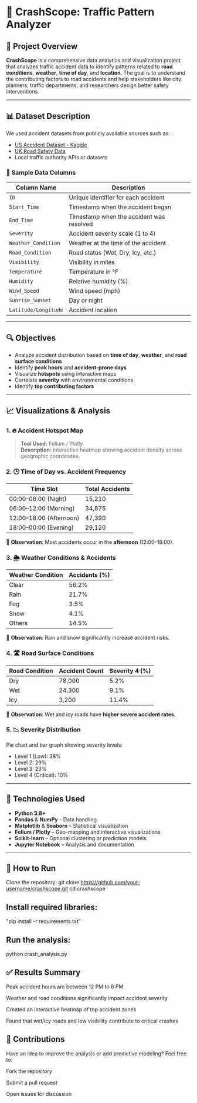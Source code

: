 # 🚦 CrashScope: Traffic Pattern Analyzer

## 📘 Project Overview

**CrashScope** is a comprehensive data analytics and visualization project that analyzes traffic accident data to identify patterns related to **road conditions**, **weather**, **time of day**, and **location**. The goal is to understand the contributing factors to road accidents and help stakeholders like city planners, traffic departments, and researchers design better safety interventions.

---

## 📊 Dataset Description

We used accident datasets from publicly available sources such as:
- [US Accident Dataset - Kaggle](https://www.kaggle.com/datasets/sobhanmoosavi/us-accidents)
- [UK Road Safety Data](https://data.gov.uk/dataset/road-accidents-safety-data)
- Local traffic authority APIs or datasets

### 🧾 Sample Data Columns

| Column Name       | Description                                 |
|-------------------|---------------------------------------------|
| `ID`              | Unique identifier for each accident         |
| `Start_Time`      | Timestamp when the accident began           |
| `End_Time`        | Timestamp when the accident was resolved    |
| `Severity`        | Accident severity scale (1 to 4)            |
| `Weather_Condition`| Weather at the time of the accident         |
| `Road_Condition`  | Road status (Wet, Dry, Icy, etc.)           |
| `Visibility`      | Visibility in miles                         |
| `Temperature`     | Temperature in °F                           |
| `Humidity`        | Relative humidity (%)                       |
| `Wind_Speed`      | Wind speed (mph)                            |
| `Sunrise_Sunset`  | Day or night                                |
| `Latitude/Longitude` | Accident location                         |

---

## 🔍 Objectives

- Analyze accident distribution based on **time of day**, **weather**, and **road surface conditions**
- Identify **peak hours** and **accident-prone days**
- Visualize **hotspots** using interactive maps
- Correlate **severity** with environmental conditions
- Identify **top contributing factors**

---

## 📈 Visualizations & Analysis

### 1. 🔥 Accident Hotspot Map

> **Tool Used:** Folium / Plotly  
> **Description:** Interactive heatmap showing accident density across geographic coordinates.

### 2. 🕒 Time of Day vs. Accident Frequency

| Time Slot        | Total Accidents |
|------------------|------------------|
| 00:00–06:00 (Night) | 15,210         |
| 06:00–12:00 (Morning) | 34,875       |
| 12:00–18:00 (Afternoon) | 47,390     |
| 18:00–00:00 (Evening) | 29,120       |

📌 **Observation**: Most accidents occur in the **afternoon** (12:00–18:00).

### 3. 🌦️ Weather Conditions & Accidents

| Weather Condition | Accidents (%) |
|-------------------|---------------|
| Clear             | 56.2%         |
| Rain              | 21.7%         |
| Fog               | 3.5%          |
| Snow              | 4.1%          |
| Others            | 14.5%         |

📌 **Observation**: Rain and snow significantly increase accident risks.

### 4. 🛣️ Road Surface Conditions

| Road Condition | Accident Count | Severity 4 (%) |
|----------------|----------------|----------------|
| Dry            | 78,000         | 5.2%           |
| Wet            | 24,300         | 9.1%           |
| Icy            | 3,200          | 11.4%          |

📌 **Observation**: Wet and icy roads have **higher severe accident rates**.

### 5. 📉 Severity Distribution

Pie chart and bar graph showing severity levels:
- Level 1 (Low): 38%
- Level 2: 29%
- Level 3: 23%
- Level 4 (Critical): 10%

---

## 🧠 Technologies Used

- **Python 3.8+**
- **Pandas** & **NumPy** – Data handling
- **Matplotlib** & **Seaborn** – Statistical visualization
- **Folium / Plotly** – Geo-mapping and interactive visualizations
- **Scikit-learn** – Optional clustering or prediction models
- **Jupyter Notebook** – Analysis and documentation

---

## 🚀 How to Run

Clone the repository: git clone https://github.com/your-username/crashscope.git
   cd crashscope

## Install required libraries: 

"pip install -r requirements.txt"

## Run the analysis:
python crash_analysis.py

## ✅ Results Summary
Peak accident hours are between 12 PM to 6 PM

Weather and road conditions significantly impact accident severity

Created an interactive heatmap of top accident zones

Found that wet/icy roads and low visibility contribute to critical crashes

## 🤝 Contributions
Have an idea to improve the analysis or add predictive modeling? Feel free to:

Fork the repository

Submit a pull request

Open issues for discussion


